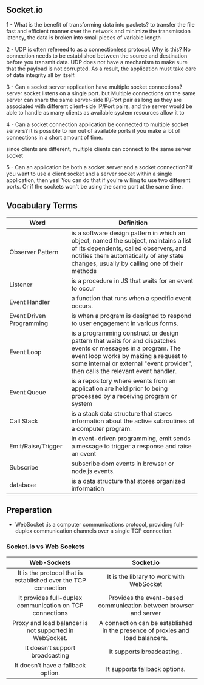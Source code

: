 ## Socket.io

1 - What is the benefit of transforming data into packets?
to transfer the file fast and efficient manner over the network and minimize the transmission latency, the data is broken into small pieces of variable length

2 - UDP is often refereed to as a connectionless protocol. Why is this?
No connection needs to be established between the source and destination before you transmit data. UDP does not have a mechanism to make sure that the payload is not corrupted. As a result, the application must take care of data integrity all by itself.

3 - Can a socket server application have multiple socket connections?
server socket listens on a single port. but Multiple connections on the same server can share the same server-side IP/Port pair as long as they are associated with different client-side IP/Port pairs, and the server would be able to handle as many clients as available system resources allow it to

4 - Can a socket connection application be connected to multiple socket servers?
it is possible to run out of available ports if you make a lot of connections in a short amount of time.

since clients are different, multiple clients can connect to the same server socket

5 - Can an application be both a socket server and a socket connection?
if you want to use a client socket and a server socket within a single application, then yes! You can do that if you're willing to use two different ports. Or if the sockets won't be using the same port at the same time.

## Vocabulary Terms

| Word                     | Definition                                                                                                                                                                                                                                 |
| ------------------------ | ------------------------------------------------------------------------------------------------------------------------------------------------------------------------------------------------------------------------------------------ |
| Observer Pattern         | is a software design pattern in which an object, named the subject, maintains a list of its dependents, called observers, and notifies them automatically of any state changes, usually by calling one of their methods                    |
| Listener                 | is a procedure in JS that waits for an event to occur                                                                                                                                                                                      |
| Event Handler            | a function that runs when a specific event occurs.                                                                                                                                                                                         |
| Event Driven Programming | is when a program is designed to respond to user engagement in various forms.                                                                                                                                                              |
| Event Loop               | is a programming construct or design pattern that waits for and dispatches events or messages in a program. The event loop works by making a request to some internal or external "event provider", then calls the relevant event handler. |
| Event Queue              | is a repository where events from an application are held prior to being processed by a receiving program or system                                                                                                                        |
| Call Stack               | is a stack data structure that stores information about the active subroutines of a computer program.                                                                                                                                      |
| Emit/Raise/Trigger       | in event-driven programming, emit sends a message to trigger a response and raise an event                                                                                                                                                 |
| Subscribe                | subscribe dom events in browser or node.js events.                                                                                                                                                                                         |
| database                 | is a data structure that stores organized information                                                                                                                                                                                      |

## Preperation

- WebSocket :is a computer communications protocol, providing full-duplex communication channels over a single TCP connection.

### Socket.io vs Web Sockets

|                        **Web-Sockets**                         |                                 **Socket.io**                                  |
| :------------------------------------------------------------: | :----------------------------------------------------------------------------: |
| It is the protocol that is established over the TCP connection |                    It is the library to work with WebSocket                    |
|    It provides full-duplex communication on TCP connections    |       Provides the event-based communication between browser and server        |
|     Proxy and load balancer is not supported in WebSocket.     | A connection can be established in the presence of proxies and load balancers. |
|                It doesn’t support broadcasting                 |                           It supports broadcasting..                           |
|               It doesn’t have a fallback option.               |                         It supports fallback options.                          |
